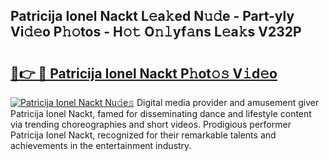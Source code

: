 ## Patricija Ionel Nackt L𝚎a𝚔ed N𝚞𝚍e - Part-yly Vi𝚍𝚎o P𝚑𝚘tos - H𝚘𝚝 O𝚗𝚕yf𝚊ns L𝚎a𝚔s V232P

# <h2><a href="http://kfca5i.oniu.top/?m=Patricija+Ionel+Nackt">🔗👉 🔴 Patricija Ionel Nackt P𝚑ot𝚘𝚜 V𝚒d𝚎o</a></h2>

[![Patricija Ionel Nackt Nu𝚍e𝚜](https://i.imgur.com/0qMVB7G.gif)](http://kfca5i.oniu.top/?m=Patricija+Ionel+Nackt)
Digital media provider and amusement giver Patricija Ionel Nackt, famed for disseminating dance and lifestyle content via trending choreographies and short videos. Prodigious performer Patricija Ionel Nackt, recognized for their remarkable talents and achievements in the entertainment industry.  
